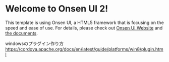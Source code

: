 # Welcome to Onsen UI 2!

This template is using Onsen UI, a HTML5 framework that is focusing on the speed and ease of use.
For details, please check out [Onsen UI Website](http://onsenui.io) and [the documents](http://onsenui.io/v2/).





windowsのプラグイン作り方
https://cordova.apache.org/docs/en/latest/guide/platforms/win8/plugin.html